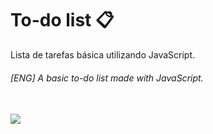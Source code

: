 # To-do list 📋 
Lista de tarefas básica utilizando JavaScript.
###### [ENG] A basic to-do list made with JavaScript.

<br>

<img src="https://user-images.githubusercontent.com/84540148/146112999-00577a89-9db3-4422-aac4-12403faa4006.png" width="auto">


